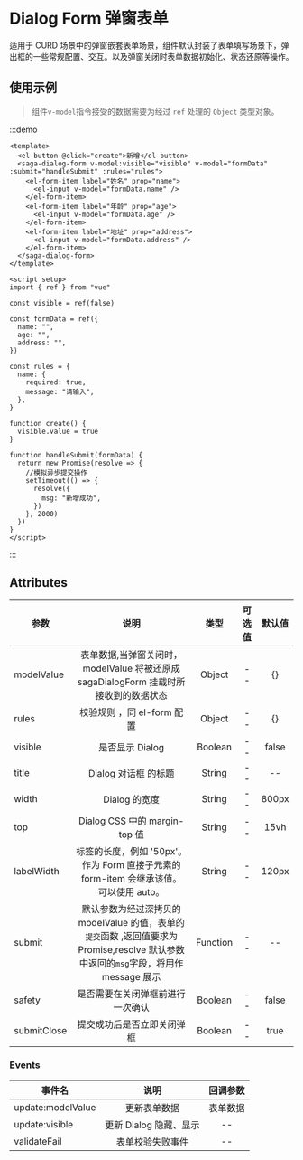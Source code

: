 # Dialog Form 弹窗表单

适用于 CURD 场景中的弹窗嵌套表单场景，组件默认封装了表单填写场景下，弹出框的一些常规配置、交互。以及弹窗关闭时表单数据初始化、状态还原等操作。

## 使用示例

> 组件`v-model`指令接受的数据需要为经过 `ref` 处理的 `Object` 类型对象。

:::demo

```vue
<template>
  <el-button @click="create">新增</el-button>
  <saga-dialog-form v-model:visible="visible" v-model="formData" :submit="handleSubmit" :rules="rules">
    <el-form-item label="姓名" prop="name">
      <el-input v-model="formData.name" />
    </el-form-item>
    <el-form-item label="年龄" prop="age">
      <el-input v-model="formData.age" />
    </el-form-item>
    <el-form-item label="地址" prop="address">
      <el-input v-model="formData.address" />
    </el-form-item>
  </saga-dialog-form>
</template>

<script setup>
import { ref } from "vue"

const visible = ref(false)

const formData = ref({
  name: "",
  age: "",
  address: "",
})

const rules = {
  name: {
    required: true,
    message: "请输入",
  },
}

function create() {
  visible.value = true
}

function handleSubmit(formData) {
  return new Promise(resolve => {
    //模拟异步提交操作
    setTimeout(() => {
      resolve({
        msg: "新增成功",
      })
    }, 2000)
  })
}
</script>
```

:::

## Attributes

| 参数        |                                                                 说明                                                                  |   类型   | 可选值 | 默认值 |
| ----------- | :-----------------------------------------------------------------------------------------------------------------------------------: | :------: | :----: | :----: |
| modelValue  |                         表单数据,当弹窗关闭时，modelValue 将被还原成 sagaDialogForm 挂载时所接收到的数据状态                          |  Object  |   --   |   {}   |
| rules       |                                                      校验规则 ，同 el-form 配置                                                       |  Object  |   --   |   {}   |
| visible     |                                                            是否显示 Dialog                                                            | Boolean  |   --   | false  |
| title       |                                                         Dialog 对话框 的标题                                                          |  String  |   --   |   --   |
| width       |                                                             Dialog 的宽度                                                             |  String  |   --   | 800px  |
| top         |                                                     Dialog CSS 中的 margin-top 值                                                     |  String  |   --   |  15vh  |
| labelWidth  |                        标签的长度，例如 '50px'。 作为 Form 直接子元素的 form-item 会继承该值。 可以使用 auto。                        |  String  |   --   | 120px  |
| submit      | 默认参数为经过深拷贝的 modelValue 的值，表单的`提交`函数 ,返回值要求为 Promise,resolve 默认参数中返回的`msg`字段，将用作 message 展示 | Function |   --   |   --   |
| safety      |                                                   是否需要在关闭弹框前进行一次确认                                                    | Boolean  |   --   | false  |
| submitClose |                                                      提交成功后是否立即关闭弹框                                                       | Boolean  |   --   |  true  |

### Events

| 事件名            |          说明          | 回调参数 |
| ----------------- | :--------------------: | :------: |
| update:modelValue |      更新表单数据      | 表单数据 |
| update:visible    | 更新 Dialog 隐藏、显示 |    --    |
| validateFail      |    表单校验失败事件    |    --    |
